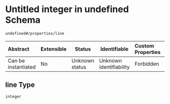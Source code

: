 # Untitled integer in undefined Schema

```txt
undefined#/properties/line
```




| Abstract            | Extensible | Status         | Identifiable            | Custom Properties | Additional Properties | Access Restrictions | Defined In                                                                                              |
| :------------------ | ---------- | -------------- | ----------------------- | :---------------- | --------------------- | ------------------- | ------------------------------------------------------------------------------------------------------- |
| Can be instantiated | No         | Unknown status | Unknown identifiability | Forbidden         | Allowed               | none                | [test_collection.schema.json\*](../../../spec/0.0.1/test_collection.schema.json "open original schema") |

## line Type

`integer`
